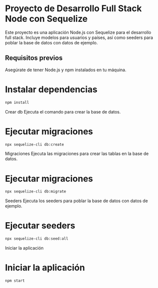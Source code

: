 # Proyecto de Desarrollo Full Stack Node con Sequelize

Este proyecto es una aplicación Node.js con Sequelize para el desarrollo full stack. Incluye modelos para usuarios y países, así como seeders para poblar la base de datos con datos de ejemplo.

## Requisitos previos

Asegúrate de tener Node.js y npm instalados en tu máquina.

# Instalar dependencias
```bash
npm install
```

Crear db
Ejecuta el comando para crear la base de datos.
# Ejecutar migraciones
```bash
npx sequelize-cli db:create
```
Migraciones
Ejecuta las migraciones para crear las tablas en la base de datos.
# Ejecutar migraciones
```bash
npx sequelize-cli db:migrate
```
Seeders
Ejecuta los seeders para poblar la base de datos con datos de ejemplo.
# Ejecutar seeders
```bash
npx sequelize-cli db:seed:all
```
Iniciar la aplicación

# Iniciar la aplicación
```bash
npm start
```